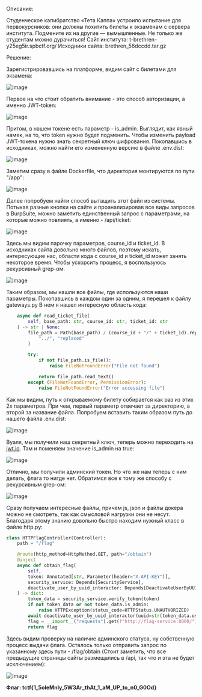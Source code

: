 Описание:

Студенческое капибратство «Тета Каппа» устроило испытание для первокурсников: они должны похитить билеты к экзаменам с сервера института.
Подмените их на другие — вымышленные. Не только же студентам можно дурачиться!
Сайт института: t-brethren-y25eg5ir.spbctf.org/
Исходники сайта: brethren_56dccdd.tar.gz

Решение:

Зарегистрировавшись на платформе, видим сайт с билетами для экзамена:

![image](https://github.com/user-attachments/assets/ecf005b6-649d-4c7c-9225-a611a5b16b8f)

Первое на что стоит обратить внимание - это способ авторизации, а именно JWT-token:

![image](https://github.com/user-attachments/assets/834b7192-bdef-4ecb-90ec-23ae5bc093ee)

Притом, в нашем токене есть параметр - is_admin. Выглядит, как явный намек, на то, что token нужно будет подменить.
Чтобы изменить payload JWT-токена нужно знать секретный ключ шифрования. Покопавшись в исходниках, можно найти его измененную версию в файле .env.dist:

![image](https://github.com/user-attachments/assets/6d06a4fd-bf09-46c2-bc22-fc448215573b)

Заметим сразу в файле Dockerfile, что директория монтируются по пути "/app":

![image](https://github.com/user-attachments/assets/0d0c0bae-e38e-4450-80b6-afa4cf1d4ef2)

Далее попробуем найти способ вытащить этот файл из системы.
Потыкав разные кнопки на сайте и проанализировав все виды запросов в BurpSuite, можно заметить единственный запрос с параметрами, на которые можно повлиять, а именно - /api/ticket:

![image](https://github.com/user-attachments/assets/341f3a8a-3ff8-4e79-af2c-d424237f7e78)

Здесь мы видим парочку параметров, course_id и ticket_id. В исходниках сайта довольно много файлов, поэтому искать, интересующие нас, области кода с course_id и ticket_id может занять некоторое время.
Чтобы ускорсить процесс, я воспользуюсь рекурсивный grep-ом.

![image](https://github.com/user-attachments/assets/1be68835-322e-4aef-9f3a-7c40cb688706)

Таким образом, мы нашли все файлы, где используются наши параметры. Покопавшись в каждом один за одним, я перешел к файлу gateways.py
В нем я нашел интересную область кода:

```python
    async def read_ticket_file(
        self, base_path: str, course_id: str, ticket_id: str
    ) -> str | None:
        file_path = Path(base_path) / (course_id + "/" + ticket_id).replace(
            "../", "replaced"
        )

        try:
            if not file_path.is_file():
                raise FileNotFoundError("File not found")

            return file_path.read_text()
        except (FileNotFoundError, PermissionError):
            raise FileNotFoundError("Error accessing file")
```

Как мы видим, путь к открываемому билету собирается как раз из этих 2х параметров.
При чем, первый параметр отвечает за директорию, а второй за название файла.
Попробуем вставить таким образом путь до нашего файла .env.dist:

![image](https://github.com/user-attachments/assets/7286c215-3882-47bc-9d9c-e99abe154cc1)

Вуаля, мы получили наш секретный ключ, теперь можно переходить на [jwt.io](jwt.io). 
Там и поменяем значение is_admin на true:

![image](https://github.com/user-attachments/assets/4af9ad81-1fba-4501-ad8c-ad91dff2d81b)

Отлично, мы получили админский токен.
Но что же нам теперь с ним делать, флага то нигде нет.
Обратимся все к тому же способу с рекурсивным grep-ом:

![image](https://github.com/user-attachments/assets/559137ab-686e-4d85-a75c-64c4ef97e635)

Сразу получаем интересные файлы, причем js, json и файлы докера можно не смотреть, так как смысловой нагрузки они не несут.
Благодаря этому знанию довольно быстро находим нужный класс в файле http.py:

```python
class HTTPFlagController(Controller):
    path = "/flag"

    @route(http_method=HttpMethod.GET, path="/obtain")
    @inject
    async def obtain_flag(
        self,
        token: Annotated[str, Parameter(header="X-API-KEY")],
        security_service: Depends[SecurityService],
        deactivate_user_by_uuid_interactor: Depends[DeactivateUserByUUIDInteractor]
    ) -> dict:
        token_data = security_service.verify_token(token)
        if not token_data or not token_data.is_admin:
            raise HTTPException(status_code=HTTPStatus.UNAUTHORIZED)
        await deactivate_user_by_uuid_interactor(uuid=str(token_data.user_id))
        flag = __import__("requests").get(f"http://flag-service:8000/").json()
        return flag
```

Здесь видим проверку на наличие админского статуса, ну собственную процесс выдачи флага.
Осталось только отправить запрос по указанному здесь пути - /flag/obtain (Стоит заметить, что все предыдущие страницы сайты размещались в /api, так что и эта не будет исключением):

![image](https://github.com/user-attachments/assets/5f8fd2c5-8132-4dba-8416-07337c45939b)

**Флаг: tctf{1_5oleMnly_5W3Ar_thAt_1_aM_UP_to_n0_G0Od}**

